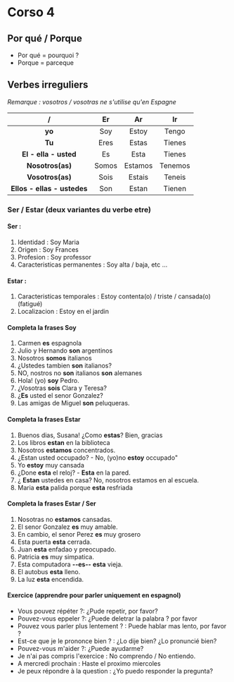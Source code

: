 # Corso 4
## Por qué / Porque
 - Por qué = pourquoi ?
 - Porque = parceque

## Verbes irreguliers

*Remarque : vosotros / vosotras ne s'utilise qu'en Espagne*

/ | Er | Ar | Ir
:-: | :-: | :-: | :-:
**yo** | Soy | Estoy | Tengo
**Tu** | Eres | Estas | Tienes
**El - ella - usted** | Es | Esta | Tienes
**Nosotros(as)** | Somos|Estamos|Tenemos
**Vosotros(as)** |Sois|Estais|Teneis
**Ellos - ellas - ustedes** |Son|Estan|Tienen

### Ser / Estar (deux variantes du verbe etre)
#### Ser :
 1. Identidad : Soy Maria
 2. Origen : Soy Frances
 3. Profesion : Soy professor
 4. Caracteristicas permanentes : Soy alta / baja, etc ...

#### Estar :
 1. Caracteristicas temporales : Estoy contenta(o) / triste / cansada(o) (fatigué)
 2. Localizacion : Estoy en el jardin

#### Completa la frases Soy
1. Carmen **es** espagnola
2. Julio y Hernando **son** argentinos
3. Nosotros **somos** italianos
4. ¿Ustedes tambien **son** italianos?
5. NO, nostros no **son** italianos **son** alemanes
6. Hola! (yo) **soy** Pedro.
7. ¿Vosotras **sois** Clara y Teresa?
8. ¿**Es** usted el senor Gonzalez?
9. Las amigas de Miguel **son** peluqueras.

#### Completa la frases Estar
1. Buenos dias, Susana! ¿Como **estas**? Bien, gracias
2. Los libros **estan** en la biblioteca
3. Nosotros **estamos** concentrados.
4. ¿Estan usted occupado? - No, (yo)no **estoy** occupado"
5. Yo **estoy** muy cansada
6. ¿Done **esta** el reloj? - **Esta** en la pared.
7. ¿ **Estan** ustedes en casa? No, nosotros estamos en al escuela.
8. Maria **esta** palida porque **esta** resfriada

#### Completa la frases Estar / Ser
1. Nosotras no **estamos** cansadas.
2. El senor Gonzalez **es** muy amable.
3. En cambio, el senor Perez **es** muy grosero
4. Esta puerta **esta** cerrada.
5. Juan **esta** enfadao y preocupado.
6. Patricia **es** muy simpatica.
7. Esta computadora **--es--** **esta** vieja.
8. El autobus **esta** lleno.
9. La luz **esta** encendida.

#### Exercice (apprendre pour parler uniquement en espagnol)
- Vous pouvez répéter ?: ¿Pude repetir, por favor?
- Pouvez-vous eppeler ?: ¿Puede deletrar la palabra ? por favor
- Pouvez vous parler plus lentement ? : Puede hablar mas lento, por favor ?
- Est-ce que je le prononce bien ? : ¿Lo dije bien? ¿Lo pronuncié bien?
- Pouvez-vous m'aider ?: ¿Puede ayudarme?
- Je n'ai pas compris l'exercice : No comprendo / No entiendo.
- A mercredi prochain : Haste el proximo miercoles
- Je peux répondre à la question : ¿Yo puedo responder la pregunta?
